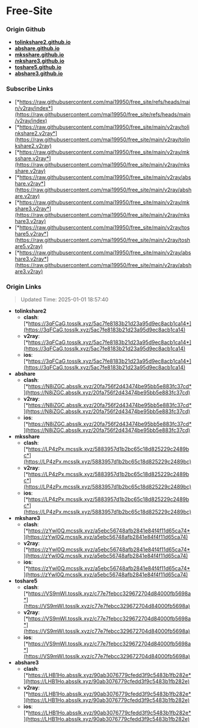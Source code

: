 # Free-Site

### Origin Github

- [**tolinkshare2.github.io**](https://github.com/tolinkshare2/tolinkshare2.github.io)
- [**abshare.github.io**](https://github.com/abshare/abshare.github.io)
- [**mksshare.github.io**](https://github.com/mksshare/mksshare.github.io)
- [**mkshare3.github.io**](https://github.com/mkshare3/mkshare3.github.io)
- [**toshare5.github.io**](https://github.com/toshare5/toshare5.github.io)
- [**abshare3.github.io**](https://github.com/abshare3/abshare3.github.io)

### Subscribe Links

- [*https://raw.githubusercontent.com/mai19950/free_site/refs/heads/main/v2ray/index*](https://raw.githubusercontent.com/mai19950/free_site/refs/heads/main/v2ray/index)
- [*https://raw.githubusercontent.com/mai19950/free_site/main/v2ray/tolinkshare2.v2ray*](https://raw.githubusercontent.com/mai19950/free_site/main/v2ray/tolinkshare2.v2ray)
- [*https://raw.githubusercontent.com/mai19950/free_site/main/v2ray/mksshare.v2ray*](https://raw.githubusercontent.com/mai19950/free_site/main/v2ray/mksshare.v2ray)
- [*https://raw.githubusercontent.com/mai19950/free_site/main/v2ray/abshare.v2ray*](https://raw.githubusercontent.com/mai19950/free_site/main/v2ray/abshare.v2ray)
- [*https://raw.githubusercontent.com/mai19950/free_site/main/v2ray/mkshare3.v2ray*](https://raw.githubusercontent.com/mai19950/free_site/main/v2ray/mkshare3.v2ray)
- [*https://raw.githubusercontent.com/mai19950/free_site/main/v2ray/toshare5.v2ray*](https://raw.githubusercontent.com/mai19950/free_site/main/v2ray/toshare5.v2ray)
- [*https://raw.githubusercontent.com/mai19950/free_site/main/v2ray/abshare3.v2ray*](https://raw.githubusercontent.com/mai19950/free_site/main/v2ray/abshare3.v2ray)

### Origin Links

> Updated Time: 2025-01-01 18:57:40

- **tolinkshare2**
  - **clash**: [*https://3qFCaG.tosslk.xyz/5ac7fe8183b21d23a95d9ec8acb1ca14*](https://3qFCaG.tosslk.xyz/5ac7fe8183b21d23a95d9ec8acb1ca14)
  - **v2ray**: [*https://3qFCaG.tosslk.xyz/5ac7fe8183b21d23a95d9ec8acb1ca14*](https://3qFCaG.tosslk.xyz/5ac7fe8183b21d23a95d9ec8acb1ca14)
  - **ios**: [*https://3qFCaG.tosslk.xyz/5ac7fe8183b21d23a95d9ec8acb1ca14*](https://3qFCaG.tosslk.xyz/5ac7fe8183b21d23a95d9ec8acb1ca14)
- **abshare**
  - **clash**: [*https://N8iZGC.absslk.xyz/20fa756f2d43474be95bb5e883fc37cd*](https://N8iZGC.absslk.xyz/20fa756f2d43474be95bb5e883fc37cd)
  - **v2ray**: [*https://N8iZGC.absslk.xyz/20fa756f2d43474be95bb5e883fc37cd*](https://N8iZGC.absslk.xyz/20fa756f2d43474be95bb5e883fc37cd)
  - **ios**: [*https://N8iZGC.absslk.xyz/20fa756f2d43474be95bb5e883fc37cd*](https://N8iZGC.absslk.xyz/20fa756f2d43474be95bb5e883fc37cd)
- **mksshare**
  - **clash**: [*https://LP4zPx.mcsslk.xyz/5883957d1b2bc65c18d825229c2489bc*](https://LP4zPx.mcsslk.xyz/5883957d1b2bc65c18d825229c2489bc)
  - **v2ray**: [*https://LP4zPx.mcsslk.xyz/5883957d1b2bc65c18d825229c2489bc*](https://LP4zPx.mcsslk.xyz/5883957d1b2bc65c18d825229c2489bc)
  - **ios**: [*https://LP4zPx.mcsslk.xyz/5883957d1b2bc65c18d825229c2489bc*](https://LP4zPx.mcsslk.xyz/5883957d1b2bc65c18d825229c2489bc)
- **mkshare3**
  - **clash**: [*https://zYwl0Q.mcsslk.xyz/a5ebc56748afb2841e84f4f11d65ca74*](https://zYwl0Q.mcsslk.xyz/a5ebc56748afb2841e84f4f11d65ca74)
  - **v2ray**: [*https://zYwl0Q.mcsslk.xyz/a5ebc56748afb2841e84f4f11d65ca74*](https://zYwl0Q.mcsslk.xyz/a5ebc56748afb2841e84f4f11d65ca74)
  - **ios**: [*https://zYwl0Q.mcsslk.xyz/a5ebc56748afb2841e84f4f11d65ca74*](https://zYwl0Q.mcsslk.xyz/a5ebc56748afb2841e84f4f11d65ca74)
- **toshare5**
  - **clash**: [*https://VS9mWI.tosslk.xyz/c77e7febcc329672704d84000fb5698a*](https://VS9mWI.tosslk.xyz/c77e7febcc329672704d84000fb5698a)
  - **v2ray**: [*https://VS9mWI.tosslk.xyz/c77e7febcc329672704d84000fb5698a*](https://VS9mWI.tosslk.xyz/c77e7febcc329672704d84000fb5698a)
  - **ios**: [*https://VS9mWI.tosslk.xyz/c77e7febcc329672704d84000fb5698a*](https://VS9mWI.tosslk.xyz/c77e7febcc329672704d84000fb5698a)
- **abshare3**
  - **clash**: [*https://LHB1Ho.absslk.xyz/90ab3076779cfedd3f9c5483b1fb282e*](https://LHB1Ho.absslk.xyz/90ab3076779cfedd3f9c5483b1fb282e)
  - **v2ray**: [*https://LHB1Ho.absslk.xyz/90ab3076779cfedd3f9c5483b1fb282e*](https://LHB1Ho.absslk.xyz/90ab3076779cfedd3f9c5483b1fb282e)
  - **ios**: [*https://LHB1Ho.absslk.xyz/90ab3076779cfedd3f9c5483b1fb282e*](https://LHB1Ho.absslk.xyz/90ab3076779cfedd3f9c5483b1fb282e)
